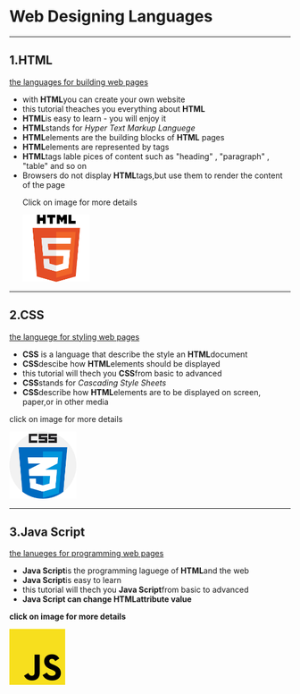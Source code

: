 <html>
    <head>
        <meta http-equiv="refresh" content="1">
        <!--you can refresh your web with http equiv ! -->
        <meta charset="UTF-8">
    </head>
    <body>
        <h1><b>Web Designing Languages</b></h1>
        <hr>
        <h2><b>1.HTML</b></h2>
        <a href="mew.html">the languages for building web pages</a>
        <ul>
            <li>with <b>HTML</b>you can create your own website</li>
            <li>this tutorial theaches you everything about <b>HTML</b></li>
            <li><b>HTML</b>is easy to learn - you will enjoy it</li>
            <li><b>HTML</b>stands for <i>Hyper Text Markup Languege</i></li>
            <li><b>HTML</b>elements are the building blocks of <b>HTML</b> pages</li>
            <li><b>HTML</b>elements are represented by tags</li>
            <li><b>HTML</b>tags lable pices of content such as "heading" , "paragraph" , "table" and so on</li>
            <li>Browsers do not display <b>HTML</b>tags,but use them to render the content of the page</li>
            <p>Click on image for more details</p>
            <a href="mew.html"><img src="htmlph.png" width="120"></a>
        </ul>
        <hr>
        <h2><b>2.CSS</b></h2>
        <a href="mew.html">the languege for styling web pages</a>
        <ul>
            <li><b>CSS</b> is a language that describe the style an <b>HTML</b>document</li>
            <li><b>CSS</b>descibe how <b>HTML</b>elements should be displayed</li>
            <li>this tutorial will thech you <b>CSS</b>from basic to advanced</li>
            <li><b>CSS</b>stands for <i>Cascading Style Sheets</i></li>
            <li><b>CSS</b>describe how <b>HTML</b>elements are to be displayed on screen, paper,or in other media</li>
        </ul>
        <p>click on image for more details</p>
        <a href="mew.html"><img src="cssph.png" width="120"></a>
        <hr>
        <h2><b>3.Java Script</b></h2>
        <a href="mew.html">the lanueges for programming web pages</a>
        <ul>
            <li><b>Java Script</b>is the programming laguege of <b>HTML</b>and the web</li>
            <li><b>Java Script</b>is easy to learn</li>
            <li>this tutorial will thech you <b>Java Script</b>from basic to advanced</li>
            <li><b>Java Script can change <b>HTML</b>attribute value</li>
        </ul>
        <p>click on image for more details</p>
        <a href="mew.html"><img src="jsph.png" width="100"></a>
    </body>
</html>
